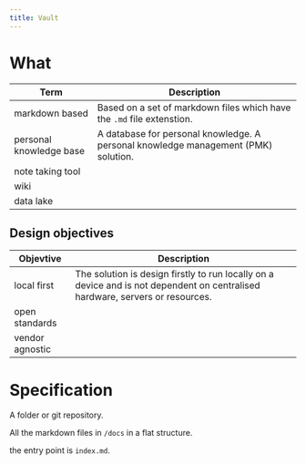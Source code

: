 ```yaml
---
title: Vault
---
```


# What

| Term | Description |
|-|-|
| markdown based | Based on a set of markdown files which have the `.md` file extenstion. |
| personal knowledge base | A database for personal knowledge. A personal knowledge management (PMK) solution. |
| note taking tool |
| wiki |
| data lake |

## Design objectives

| Objevtive | Description |
|-|-|
| local first | The solution is design firstly to run locally on a device and is not dependent on centralised hardware, servers or resources. |
| open standards |
| vendor agnostic | 

# Specification

A folder or git repository.

All the markdown files in `/docs` in a flat structure.

the entry point is `index.md`.
